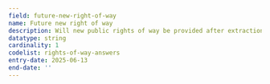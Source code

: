 ```yaml
---
field: future-new-right-of-way
name: Future new right of way
description: Will new public rights of way be provided after extraction?
datatype: string
cardinality: 1
codelist: rights-of-way-answers
entry-date: 2025-06-13
end-date: ''
---
```


